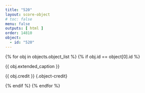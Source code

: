 ```yaml
---
title: "520"
layout: score-object
# toc: false
menu: false
outputs: [ html ]
order: 14810
object:
  - id: "520"
---
```


{% for obj in objects.object_list %}
{% if obj.id == object[0].id %}

{{ obj.extended_caption }}

{{ obj.credit }} {.object-credit}

{% endif %}
{% endfor %}

